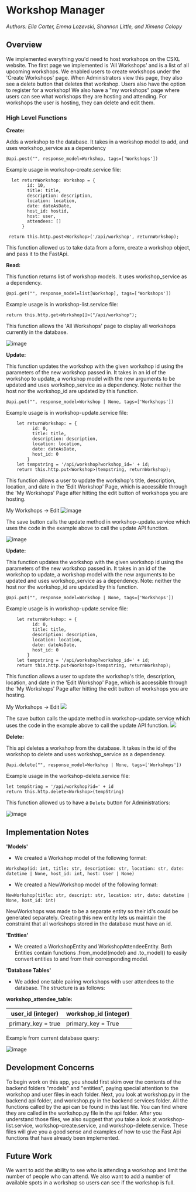 # Workshop Manager
*Authors: Ella Carter, Emma Lozevski, Shannon Little, and Ximena Colopy*

## Overview

 We implemented everything you'd need to host workshops on the CSXL website. The first page we implemented is 'All Workshops' and is a list of all upcoming workshops. We enabled users to create workshops under the 'Create Workshops' page. When Administrators view this page, they also see a delete button that deletes that workshop. Users also have the option to register for a workshop! We also have a "my workshops" page where users can see what workshops they are hosting and attending. For workshops the user is hosting, they can delete and edit them. 


### High Level Functions

 __Create:__

 Adds a workshop to the database. It takes in a workshop model to add, and uses workshop_service as a dependency
 ```
@api.post("", response_model=Workshop, tags=['Workshops'])
 ```
Example usage in workshop-create.service file:
```
  let returnWorkshop: Workshop = {
        id: 10,
        title: title,
        description: description,
        location: location,
        date: dateAsDate,
        host_id: hostid,
        host: user,
        attendees: []
      }

 return this.http.post<Workshop>('/api/workshop', returnWorkshop);
 ```
This function allowed us to take data from a form, create a workshop object, and pass it to the FastApi.

 __Read:__

This function returns list of workshop models. It uses workshop_service as a dependency.
 ```
@api.get("", response_model=list[Workshop], tags=['Workshops'])
 ```
 Example usage is in workshop-list.service file:
```
return this.http.get<Workshop[]>("/api/workshop");
```
This function allows the 'All Workshops' page to display all workshops currently in the database.

![image](https://user-images.githubusercontent.com/97571121/235318891-d8039b1b-94e8-4ef5-bb51-307fae65e96c.png)


__Update:__

This function updates the workshop with the given workshop id using the parameters of the new workshop passed in. It takes in an id of the workshop to update, a workshop model with the new arguments to be updated and uses workshop_service as a dependency. Note: neither the host nor the workshop_id are updated by this function.
```
@api.put("", response_model=Workshop | None, tags=['Workshops'])
```

Example usage is in workshop-update.service file:
```
    let returnWorkshop: = {
          id: 0,
          title: title,
          description: description,
          location: location,
          date: dateAsDate,
          host_id: 0
        }
    let tempstring = '/api/workshop?workshop_id=' + id;
    return this.http.put<Workshop>(tempstring, returnWorkshop); 
```
This function allows a user to update the workshop's title, description, location, and date in the 'Edit Workshop' Page, which is accessible through the 'My Workshops' Page after hitting the edit button of workshops you are hosting.  

My Workshops -> Edit
![image](https://user-images.githubusercontent.com/97571121/235318854-050c7eb7-e125-46f3-b5d3-5a0864aa8697.png)

The save button calls the update method in workshop-update.service which uses the code in the example above to call the update API function.


![image](https://user-images.githubusercontent.com/97571121/235318821-e2016a70-7cec-43d1-84e8-0f51e990dd67.png)


__Update:__

This function updates the workshop with the given workshop id using the parameters of the new workshop passed in. It takes in an id of the workshop to update, a workshop model with the new arguments to be updated and uses workshop_service as a dependency. Note: neither the host nor the workshop_id are updated by this function.
```
@api.put("", response_model=Workshop | None, tags=['Workshops'])
```

Example usage is in workshop-update.service file:
```
    let returnWorkshop: = {
          id: 0,
          title: title,
          description: description,
          location: location,
          date: dateAsDate,
          host_id: 0
        }
    let tempstring = '/api/workshop?workshop_id=' + id;
    return this.http.put<Workshop>(tempstring, returnWorkshop); 
```
This function allows a user to update the workshop's title, description, location, and date in the 'Edit Workshop' Page, which is accessible through the 'My Workshops' Page after hitting the edit button of workshops you are hosting.  

My Workshops -> Edit
<img src="/workspace/docs/images/workshop-my-workshops-ex.png">

The save button calls the update method in workshop-update.service which uses the code in the example above to call the update API function.
<img src="/workspace/docs/images/workshop-edit-ex.png">

 __Delete:__
 

  This api deletes a workshop from the database. It takes in the id of the workshop to delete and uses workshop_service as a dependency. 

  ``` 
  @api.delete("", response_model=Workshop | None, tags=['Workshops']) 
  ```
  Example usage in the workshop-delete.service file:
  ```
  let tempString = '/api/workshop?id=' + id
  return this.http.delete<Workshop>(tempString)
  ```
  This function allowed us to have a `Delete` button for Administratiors:


![image](https://user-images.githubusercontent.com/97571121/235318918-2fad6bd1-a455-425f-99db-08713d4193cc.png)

## Implementation Notes 
__'Models'__
- We created a Workshop model of the following format:
```
Workshop(id: int, title: str, description: str, location: str, date: datetime | None, host_id: int, host: User | None)
```

- We created a NewWorkshop model of the following format:
```
NewWorkshop(title: str, descript: str, location: str, date: datetime | None, host_id: int)
```

NewWorkshops was made to be a separate entity so their id's could be generated separately. Creating this new entity lets us maintain the constraint that all workshops stored in the database must have an id.

__'Entities'__

- We created a WorkshopEntity and WorkshopAttendeeEntity. Both Entities contain functions .from_model(model) and .to_model() to easily convert entities to and from their corresponding model.

__'Database Tables'__
- We added one table pairing workshops with user attendees to the database. The structure is as follows:

__workshop_attendee_table:__

| user_id (integer) | workshop_id (integer) |
| --- | --- |
|primary_key = true | primary_key = True |


Example from current database query:


![image](https://user-images.githubusercontent.com/97571121/235318864-b59372a0-d799-4409-877c-e11e6329a04f.png)





## Development Concerns
To begin work on this app, you should first skim over the contents of the backend folders "models" and "entities", paying special attention to the workshop and user files in each folder. Next, you look at workshop.py in the backend api folder, and workshop.py in the backend services folder. All the functions called by the api can be found in this last file. You can find where they are called in the workshop.py file in the api folder. After you understand those files, we also suggest that you take a look at workshop-list.service, workshop-create.service, and workshop-delete.service. These files will give you a good sense and examples of how to use the Fast Api functions that have already been implemented. 




## Future Work
We want to add the ability to see who is attending a workshop and limit the number of people who can attend. We also want to add a number of available spots in a workshop so users can see if the workshop is full.

